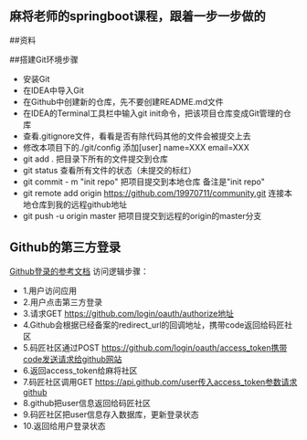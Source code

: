 ## 麻将老师的springboot课程，跟着一步一步做的

##资料

##搭建Git环境步骤
+ 安装Git
+ 在IDEA中导入Git
+ 在Github中创建新的仓库，先不要创建README.md文件
+ 在IDEA的Terminal工具栏中输入git init命令，把该项目仓库变成Git管理的仓库
+ 查看.gitignore文件，看看是否有除代码其他的文件会被提交上去
+ 修改本项目下的./git/config  添加[user] name=XXX  email=XXX
+ git add .    把目录下所有的文件提交到仓库
+ git status   查看所有文件的状态（未提交的标红）
+ git commit - m "init repo"   把项目提交到本地仓库  备注是"init repo"
+ git remote add origin https://github.com/19970711/community.git 连接本地仓库到我的远程github地址
+ git push -u origin master  把项目提交到远程的origin的master分支

## Github的第三方登录
[Github登录的参考文档](https://developer.github.com/apps/building-oauth-apps/authorizing-oauth-apps/)
访问逻辑步骤：
+ 1.用户访问应用
+ 2.用户点击第三方登录
+ 3.请求GET https://github.com/login/oauth/authorize地址
+ 4.Github会根据已经备案的redirect_url的回调地址，携带code返回给码匠社区
+ 5.码匠社区通过POST https://github.com/login/oauth/access_token携带code发送请求给github网站
+ 6.返回access_token给麻将社区
+ 7.码匠社区调用GET https://api.github.com/user传入access_token参数请求github
+ 8.github把user信息返回给码匠社区
+ 9.码匠社区把user信息存入数据库，更新登录状态
+ 10.返回给用户登录状态


